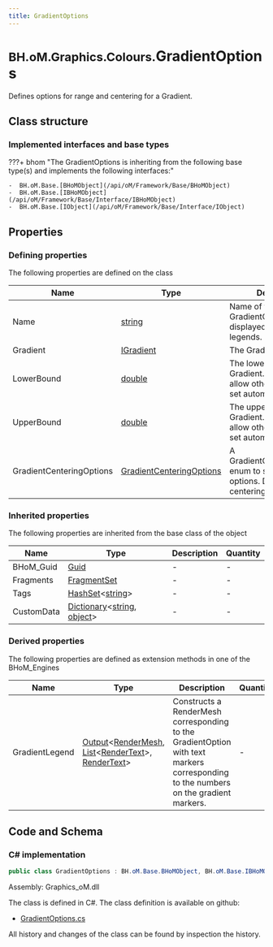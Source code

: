 ```yaml
---
title: GradientOptions
---
```


# <small>BH.oM.Graphics.Colours.</small>**GradientOptions**

Defines options for range and centering for a Gradient.

## Class structure

### Implemented interfaces and base types

???+ bhom "The GradientOptions is inheriting from the following base type(s) and implements the following interfaces:"

    -  BH.oM.Base.[BHoMObject](/api/oM/Framework/Base/BHoMObject)
    -  BH.oM.Base.[IBHoMObject](/api/oM/Framework/Base/Interface/IBHoMObject)
    -  BH.oM.Base.[IObject](/api/oM/Framework/Base/Interface/IObject)


## Properties



### Defining properties

The following properties are defined on the class

| Name             | Type             | Description      | Quantity         |
|------------------|------------------|------------------|------------------|
| Name | [string](https://learn.microsoft.com/en-us/dotnet/api/System.String?view=netstandard-2.0) | Name of the GradientOption. Will be displayed for Gradient legends. | - |
| Gradient | [IGradient](/api/oM/Graphics/Graphics/Colours/IGradient) | The Gradient to colour by. | - |
| LowerBound | [double](https://learn.microsoft.com/en-us/dotnet/api/System.Double?view=netstandard-2.0) | The lower bound of the Gradient. Leave empty to allow other methods to set automatically. | - |
| UpperBound | [double](https://learn.microsoft.com/en-us/dotnet/api/System.Double?view=netstandard-2.0) | The upper bound of the Gradient. Leave empty to allow other methods to set automatically. | - |
| GradientCenteringOptions | [GradientCenteringOptions](/api/oM/Graphics/Graphics/Enums/GradientCenteringOptions) | A GradientCenteringOptions enum to set centering options. Defaults to no centering. | - |


### Inherited properties
The following properties are inherited from the base class of the object

| Name             | Type             | Description      | Quantity         |
|------------------|------------------|------------------|------------------|
| BHoM_Guid | [Guid](https://learn.microsoft.com/en-us/dotnet/api/System.Guid?view=netstandard-2.0) | - | - |
| Fragments | [FragmentSet](/api/oM/Framework/Base/FragmentSet) | - | - |
| Tags | [HashSet](https://learn.microsoft.com/en-us/dotnet/api/System.Collections.Generic.HashSet-1?view=netstandard-2.0)&lt;[string](https://learn.microsoft.com/en-us/dotnet/api/System.String?view=netstandard-2.0)&gt; | - | - |
| CustomData | [Dictionary](https://learn.microsoft.com/en-us/dotnet/api/System.Collections.Generic.Dictionary-2?view=netstandard-2.0)&lt;[string](https://learn.microsoft.com/en-us/dotnet/api/System.String?view=netstandard-2.0), [object](https://learn.microsoft.com/en-us/dotnet/api/System.Object?view=netstandard-2.0)&gt; | - | - |


### Derived properties

The following properties are defined as extension methods in one of the BHoM_Engines

| Name             | Type             | Description      | Quantity         | Engine           |
|------------------|------------------|------------------|------------------|------------------|
| GradientLegend | [Output](/api/oM/Framework/Base/Output)&lt;[RenderMesh](/api/oM/Graphics/Graphics/Render/RenderMesh), [List](https://learn.microsoft.com/en-us/dotnet/api/System.Collections.Generic.List-1?view=netstandard-2.0)&lt;[RenderText](/api/oM/Graphics/Graphics/Render/RenderText)&gt;, [RenderText](/api/oM/Graphics/Graphics/Render/RenderText)&gt; | Constructs a RenderMesh corresponding to the GradientOption with text markers corresponding to the numbers on the gradient markers. | - | Graphics_Engine |


## Code and Schema

### C# implementation

``` C# title="C#"
public class GradientOptions : BH.oM.Base.BHoMObject, BH.oM.Base.IBHoMObject, BH.oM.Base.IObject
```

Assembly: Graphics_oM.dll

The class is defined in C#. The class definition is available on github:

- [GradientOptions.cs](https://github.com/BHoM/BHoM/blob/develop/Graphics_oM/Colours\GradientOptions.cs)

All history and changes of the class can be found by inspection the history.
